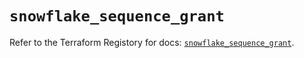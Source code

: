# `snowflake_sequence_grant`

Refer to the Terraform Registory for docs: [`snowflake_sequence_grant`](https://www.terraform.io/docs/providers/snowflake/r/sequence_grant).
